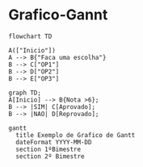 # Grafico-Gannt
```mermaid
flowchart TD

A(["Inicio"])
A --> B{"Faca uma escolha"}
B --> C["OP1"]
B --> D["OP2"]
B --> E["OP3"]
```

```mermaid
graph TD;
A[Inicio] --> B{Nota >6};
B --> |SIM| C[Aprovado];
B --> |NAO| D[Reprovado];
```
```mermaid
gantt
  title Exemplo de Grafico de Gantt
  dateFormat YYYY-MM-DD
  section 1ºBimestre
  section 2º Bimestre
```
